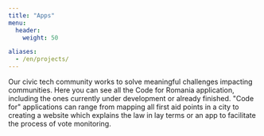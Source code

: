 ```yaml
---
title: "Apps"
menu:
  header:
    weight: 50

aliases:
  - /en/projects/
---
```

Our civic tech community works to solve meaningful challenges impacting communities. Here you can see all the Code for Romania application, including the ones currently under development or already finished. "Code for" applications can range from mapping all first aid points in a city to creating a website which explains the law in lay terms or an app to facilitate the process of vote monitoring.
